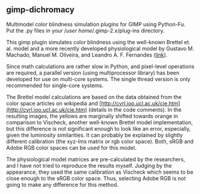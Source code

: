 ## gimp-dichromacy
Multimodel color blindness simulation plugins for GIMP using Python-Fu.
Put the .py files in your /*user home*/.gimp-2.x/plug-ins directory.

This gimp plugin simulates color blindness using the well-known Brettel et. al. model and a more recently developed physiological model by Gustavo M. Machado, Manuel M. Oliveira, and Leandro A. F. Fernandes ([link](http://www.inf.ufrgs.br/~oliveira/pubs_files/CVD_Simulation/CVD_Simulation.html)).

Since math calculations are rather slow in Python, and pixel-level operations are required, a parallel version (using multiprocessor library) has been developed for use on multi-core systems. The single thread version is only recommended for single-core systems.

The Brettel model calculations are based on the data obtained from the color space articles on wikipedia and [http://cvrl.ioo.ucl.ac.uk/cie.htm](http://cvrl.ioo.ucl.ac.uk/cie.htm) (details in the code comments).
In the resulting images, the yellows are marginally shifted towards orange in comparison to Vischeck, another well-known Brettel model implementation, but this difference is not significant enough to look like an error, especially, given the luminosity similarities.
It can probably be explained by slightly different calibration (the xyz-lms matrix or rgb color space).
Both, sRGB and Adobe RGB color spaces can be used for this model.

The physiological model matrices are pre-calculated by the researchers, and I have not tried to reproduce the results myself. Judging by the appearance, they used the same calibration as Vischeck which seems to be close enough to the sRGB color space. Thus, selecting Adobe RGB is not going to make any difference for this method.

